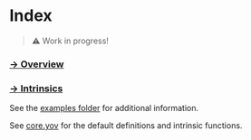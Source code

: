 # Index

> ⚠️ Work in progress!

### [-> Overview](overview.md)

### [-> Intrinsics](intrinsics.md)

See the [examples folder](examples) for additional information.

See [core.yov](code/core.yov) for the default definitions and intrinsic functions.